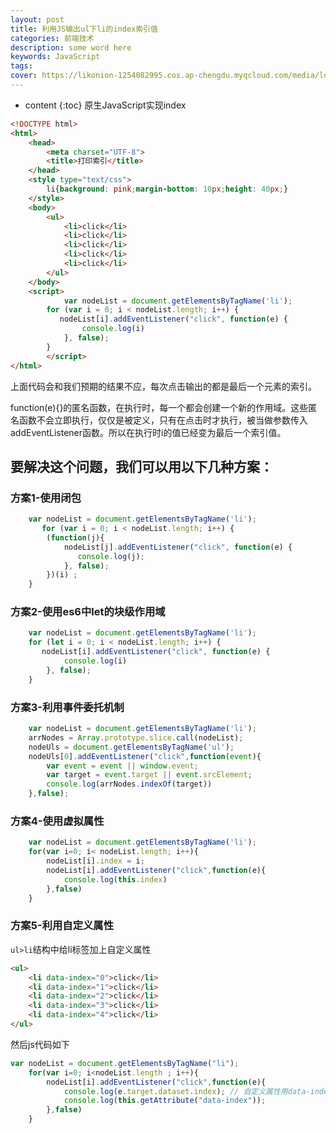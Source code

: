 ```yaml
---
layout: post
title: 利用JS输出ul下li的index索引值
categories: 前端技术
description: some word here
keywords: JavaScript
tags: 
cover: https://likonion-1254082995.cos.ap-chengdu.myqcloud.com/media/logoOg.png
---
```

* content
{:toc}
原生JavaScript实现index

```html
<!DOCTYPE html>
<html>
    <head>
        <meta charset="UTF-8">
        <title>打印索引</title>
    </head>
    <style type="text/css">
        li{background: pink;margin-bottom: 10px;height: 40px;}
    </style>
    <body>
        <ul>
            <li>click</li>
            <li>click</li>
            <li>click</li>
            <li>click</li>
            <li>click</li>
        </ul>
    </body>
    <script>
            var nodeList = document.getElementsByTagName('li');
        for (var i = 0; i < nodeList.length; i++) {
           nodeList[i].addEventListener("click", function(e) {
                console.log(i)
            }, false);
        }
        </script>
</html>
```

上面代码会和我们预期的结果不应，每次点击输出的都是最后一个元素的索引。 

function(e){}的匿名函数，在执行时，每一个都会创建一个新的作用域。这些匿名函数不会立即执行，仅仅是被定义，只有在点击时才执行，被当做参数传入addEventListener函数。所以在执行时i的值已经变为最后一个索引值。

## 要解决这个问题，我们可以用以下几种方案：
### 方案1-使用闭包
```js
    var nodeList = document.getElementsByTagName('li');
       for (var i = 0; i < nodeList.length; i++) {
        (function(j){
            nodeList[j].addEventListener("click", function(e) {
               console.log(j);
            }, false);
        })(i) ;
    }
```
### 方案2-使用es6中let的块级作用域
```js
    var nodeList = document.getElementsByTagName('li');
    for (let i = 0; i < nodeList.length; i++) {
       nodeList[i].addEventListener("click", function(e) {
            console.log(i)
        }, false);
    }
```

### 方案3-利用事件委托机制
```js
    var nodeList = document.getElementsByTagName('li');
    arrNodes = Array.prototype.slice.call(nodeList);
    nodeUls = document.getElementsByTagName('ul');
    nodeUls[0].addEventListener("click",function(event){
        var event = event || window.event;
        var target = event.target || event.srcElement;
        console.log(arrNodes.indexOf(target))
    },false);
```

### 方案4-使用虚拟属性
```js
    var nodeList = document.getElementsByTagName('li');
    for(var i=0; i< nodeList.length; i++){
        nodeList[i].index = i;
        nodeList[i].addEventListener("click",function(e){
            console.log(this.index)
        },false)
    }
```

### 方案5-利用自定义属性

`ul>li`结构中给li标签加上自定义属性

```html
<ul>
    <li data-index="0">click</li>
    <li data-index="1">click</li>
    <li data-index="2">click</li>
    <li data-index="3">click</li>
    <li data-index="4">click</li>
</ul>
````
然后js代码如下
```js
var nodeList = document.getElementsByTagName("li");
    for(var i=0; i<nodeList.length ; i++){
        nodeList[i].addEventListener("click",function(e){
            console.log(e.target.dataset.index); // 自定义属性用data-index格式的，可以使用dataset获取
            console.log(this.getAttribute("data-index"));
        },false)
    }
```



